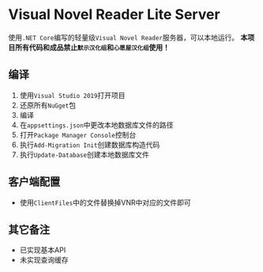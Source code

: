 # Visual Novel Reader Lite Server
使用`.NET Core`编写的轻量级`Visual Novel Reader`服务器，可以本地运行。
**本项目所有代码和成品禁止`默示汉化组`和`心愿屋汉化组`使用！**
## 编译
1. 使用`Visual Studio 2019`打开项目
2. 还原所有`NuGget`包
3. 编译
4. 在`appsettings.json`中更改本地数据库文件的路径
5. 打开`Package Manager Console`控制台
6. 执行`Add-Migration Init`创建数据库构造代码
7. 执行`Update-Database`创建本地数据库文件
## 客户端配置
+ 使用`ClientFiles`中的文件替换掉VNR中对应的文件即可
## 其它备注
+ 已实现基本API
+ 未实现查询缓存
